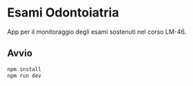 # Esami Odontoiatria

App per il monitoraggio degli esami sostenuti nel corso LM-46.

## Avvio

```bash
npm install
npm run dev
```